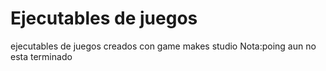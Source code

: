# Ejecutables de juegos
ejecutables de juegos creados  con game  makes studio 
Nota:poing aun no esta  terminado
